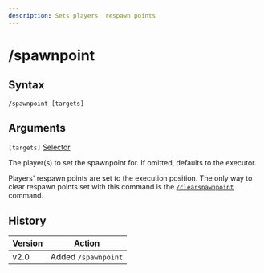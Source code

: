 ```yaml
---
description: Sets players' respawn points
---
```


# /spawnpoint

## Syntax

`/spawnpoint [targets]`

## Arguments

`[targets]` [Selector](../data-types.md#selector)

The player(s) to set the spawnpoint for. If omitted, defaults to the executor.

Players' respawn points are set to the execution position. The only way to clear respawn points set with this command is the [`/clearspawnpoint`](clearspawnpoint.md) command.

## History

| Version | Action              |
| ------- | ------------------- |
| v2.0    | Added `/spawnpoint` |
